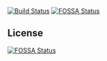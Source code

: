 [![Build Status](https://travis-ci.com/itsezsid/CovidBot.svg?branch=main)](https://travis-ci.com/itsezsid/CovidBot)
[![FOSSA Status](https://app.fossa.com/api/projects/git%2Bgithub.com%2Fitsezsid%2FCovidBot.svg?type=shield)](https://app.fossa.com/projects/git%2Bgithub.com%2Fitsezsid%2FCovidBot?ref=badge_shield)


## License
[![FOSSA Status](https://app.fossa.com/api/projects/git%2Bgithub.com%2Fitsezsid%2FCovidBot.svg?type=large)](https://app.fossa.com/projects/git%2Bgithub.com%2Fitsezsid%2FCovidBot?ref=badge_large)